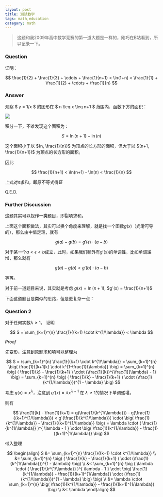 ```yaml
---
layout: post
title: 测试数学
tags: math,education
category: math
---
```


> 这题和我2009年高中数学竞赛的第一道大题是一样的，刚巧在B站看到，所以记录一下。

### Question

证明：

$$
    \frac{1}{2} + \frac{1}{3} + \cdots + \frac{1}{n+1}
    < \ln(1+n) 
    < 
    \frac{1}{1} + \frac{1}{2} + \cdots + \frac{1}{n}
$$

### Answer

观察 $ y = 1/x $ 的图形在 $ n \leq x \leq n+1 $ 范围内，函数下方的面积：

![](https://crsando.github.io/images/2024-10-18/demo.png)

积分一下，不难发现这个面积为：

$$
    S = \ln(n+1) - \ln(n)
$$

这个面积小于以 $(n, \frac{1}{n})$ 为顶点的长方形的面积，但大于以 $(n+1, \frac{1}{n+1})$ 为顶点的长方形的面积。

因此

$$
    \frac{1}{n+1} < \ln(n+1) - \ln(n) < \frac{1}{n}
$$

上式对$n$求和，即原不等式得证

Q.E.D.

### Further Discussion

这题其实可以视作一类题目，即裂项求和。

上面这个面积做法，其实可以换个角度来理解，就是找一个函数$g(x)$（光滑可导的），那么由中值定理，就有

$$
    g(a) - g(b) = g'(\epsilon) \cdot (a - b)
$$

对于某一个$a < \epsilon < b$成立，此时，如果我们额外有$g'(x)$的单调性，比如单调递增，那么就有

$$
    g(a) - g(b) < g'(b) \cdot (a - b)
$$

等等。

对于前一道题目来说，其实就是考虑 $g(x) = \ln(n+1)$, $g'(x) = \frac{1}{n+1}$

下面这道题目是类似的思路，但是更复杂一点：

### Question 2

对于任何实数$\lambda \geq 1$， 证明

$$
    S = \sum_{k=1}^{n} \frac{1}{(k+1) \cdot k^{1/\lambda}} < \lambda
$$

*Proof*

先变形，注意到原题求和项可以整理为

$$
    S = \sum_{k=1}^{n} \frac{1}{(k+1) \cdot k^{1/\lambda}}
        = \sum_{k=1}^{n} \big( \frac{1}{(k+1)k} \cdot k^{1-\frac{1}{\lambda}} \big)
        = \sum_{k=1}^{n} \big( ( \frac{1}{k} - \frac{1}{k+1} ) 
            \cdot (\frac{1}{k})^{\frac{1}{\lambda} - 1} \big)
        = \sum_{k=1}^{n} \big( ( \frac{1}{k} - \frac{1}{k+1} ) 
            \cdot (\frac{1}{k^{1/\lambda}})^{1 - \lambda} \big)
$$

考虑 $g(x) = x^{\lambda}$，注意到 $g'(x) = \lambda x ^{ \lambda - 1 }$ 在 $\lambda \geq 1$的情况下单调递增。

则有

$$
    \frac{1}{k} - \frac{1}{k+1} 
    = g(\frac{1}{k^{1/\lambda}}) - g(\frac{1}{(k+1)^{1/\lambda}}) 
        < g'(\frac{1}{k^{1/\lambda}}) 
            \cdot \big( 
                    \frac{1}{k^{1/\lambda}} - \frac{1}{(k+1)^{1/\lambda}}
                \big)
        = \lambda \cdot ( \frac{1}{k^{1/\lambda}} )^{ \lambda - 1 }
            \cdot \big( 
                    \frac{1}{k^{1/\lambda}} - \frac{1}{(k+1)^{1/\lambda}}
                \big)
$$

带入整理

$$
\begin{align}
    S &= \sum_{k=1}^{n} \frac{1}{(k+1) \cdot k^{1/\lambda}} \\
        &= \sum_{k=1}^{n} \big( ( \frac{1}{k} - \frac{1}{k+1} ) 
            \cdot (\frac{1}{k^{1/\lambda}})^{1 - \lambda} \big) \\
        &< \sum_{k=1}^{n} 
            \big ( 
            \lambda \cdot 
            ( \frac{1}{k^{1/\lambda}} )^{ \lambda - 1 }
            \cdot \big( 
                    \frac{1}{k^{1/\lambda}} - \frac{1}{(k+1)^{1/\lambda}}
            \cdot (\frac{1}{k^{1/\lambda}})^{1 - \lambda} \big)
            \big) \\
        &= \lambda \cdot \sum_{k=1}^{n} 
            \big( 
                    \frac{1}{k^{1/\lambda}} - \frac{1}{(k+1)^{1/\lambda}}
                \big) \\
        &< \lambda
\end{align}
$$
